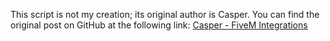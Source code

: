 This script is not my creation; its original author is Casper. You can find the original post on GitHub at the following link: [Casper - FiveM Integrations](https://github.com/SnailyCAD/fivem-integrations/releases/tag/0.13.1)
